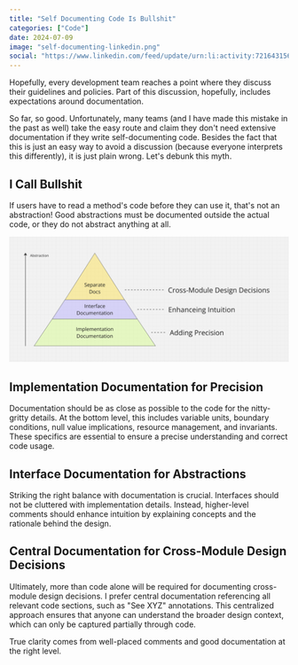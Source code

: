 ```yaml
---
title: "Self Documenting Code Is Bullshit"
categories: ["Code"]
date: 2024-07-09
image: "self-documenting-linkedin.png"
social: "https://www.linkedin.com/feed/update/urn:li:activity:7216431564308541440/"
---
```


Hopefully, every development team reaches a point where they discuss their guidelines and policies. Part of this discussion, hopefully, includes expectations around documentation.

So far, so good. Unfortunately, many teams (and I have made this mistake in the past as well) take the easy route and claim they don't need extensive documentation if they write self-documenting code. Besides the fact that this is just an easy way to avoid a discussion (because everyone interprets this differently), it is just plain wrong. Let's debunk this myth.

## I Call Bullshit

If users have to read a method's code before they can use it, that's not an abstraction! Good abstractions must be documented outside the actual code, or they do not abstract anything at all.

![](self-documenting-post.png)

## Implementation Documentation for Precision

Documentation should be as close as possible to the code for the nitty-gritty details. At the bottom level, this includes variable units, boundary conditions, null value implications, resource management, and invariants. These specifics are essential to ensure a precise understanding and correct code usage.

## Interface Documentation for Abstractions

Striking the right balance with documentation is crucial. Interfaces should not be cluttered with implementation details. Instead, higher-level comments should enhance intuition by explaining concepts and the rationale behind the design.

## Central Documentation for Cross-Module Design Decisions

Ultimately, more than code alone will be required for documenting cross-module design decisions. I prefer central documentation referencing all relevant code sections, such as "See XYZ" annotations. This centralized approach ensures that anyone can understand the broader design context, which can only be captured partially through code.

True clarity comes from well-placed comments and good documentation at the right level.
